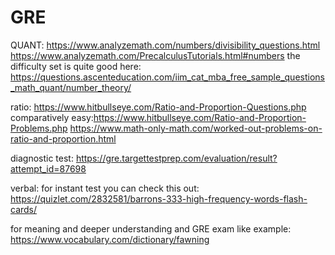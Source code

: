 # GRE


QUANT:
https://www.analyzemath.com/numbers/divisibility_questions.html
https://www.analyzemath.com/PrecalculusTutorials.html#numbers
the difficulty set is quite good here:
https://questions.ascenteducation.com/iim_cat_mba_free_sample_questions_math_quant/number_theory/


ratio:
https://www.hitbullseye.com/Ratio-and-Proportion-Questions.php
comparatively easy:https://www.hitbullseye.com/Ratio-and-Proportion-Problems.php
https://www.math-only-math.com/worked-out-problems-on-ratio-and-proportion.html


diagnostic test:
https://gre.targettestprep.com/evaluation/result?attempt_id=87698



verbal:
for instant test you can check this out:
https://quizlet.com/2832581/barrons-333-high-frequency-words-flash-cards/

for meaning and deeper understanding and GRE exam like example:
https://www.vocabulary.com/dictionary/fawning

